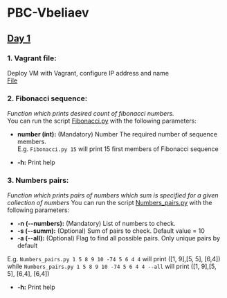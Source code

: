 # PBC-Vbeliaev #

## [Day 1](https://github.com/krizzis/PBC-Vbeliaev/tree/master/Day%201) ## 

### **1. Vagrant file:** ###
Deploy VM with Vagrant, configure IP address and name  
[File](https://github.com/krizzis/PBC-Vbeliaev/blob/master/Day%201/Vagrantfile)


### **2. Fibonacci sequence:** ###
*Function which prints desired count of fibonacci numbers.*  
You can run the script [Fibonacci.py](https://github.com/krizzis/PBC-Vbeliaev/blob/master/Day%201/Fibonacci.py) with the following parameters:  

* **number (int):** (Mandatory) Number The required number of sequence members.  
E.g. `Fibonacci.py 15` will print 15 first members of Fibonacci sequence


* **-h:** Print help


### **3. Numbers pairs:** ###
*Function which prints pairs of numbers which sum is specified for a given collection of numbers*
You can run the script [Numbers_pairs.py](https://github.com/krizzis/PBC-Vbeliaev/blob/master/Day%201/Numbers_pairs.py) with the following parameters:

* **-n (--numbers):** (Mandatory) List of numbers to check.  
* **-s (--summ):** (Optional) Sum of pairs to check. Default value = 10
* **-a (--all):** (Optional) Flag to find all possible pairs. Only unique pairs by default

E.g. `Numbers_pairs.py 1 5 8 9 10 -74 5 6 4 4` will print (\[1, 9],\[5, 5], \[6,4])  
while `Numbers_pairs.py 1 5 8 9 10 -74 5 6 4 4 --all` will print (\[1, 9],\[5, 5], \[6,4], \[6,4])

* **-h:** Print help

